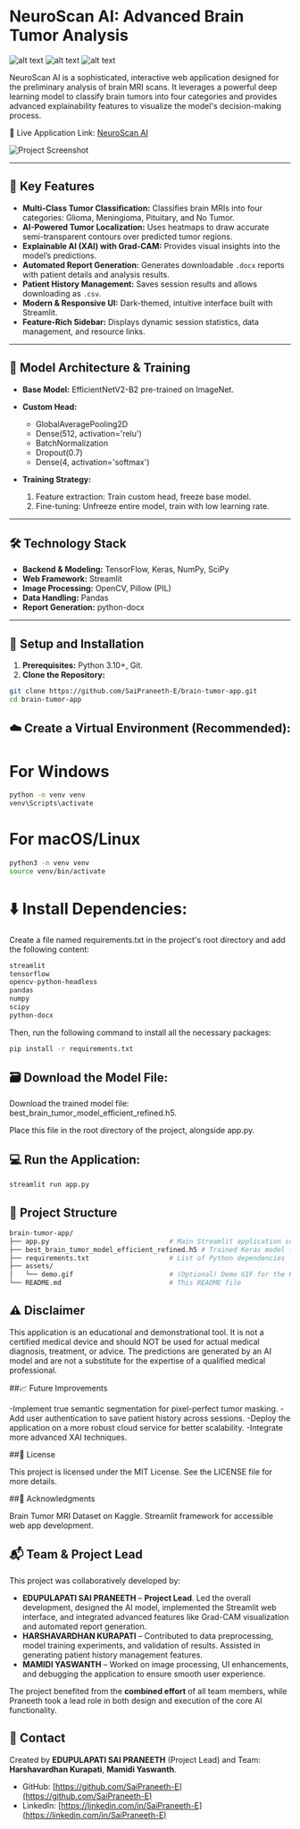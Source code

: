 # NeuroScan AI: Advanced Brain Tumor Analysis

![alt text](https://img.shields.io/badge/Made%20with-Streamlit-FF4B4B.svg?style=for-the-badge&logo=Streamlit)
![alt text](https://img.shields.io/badge/Python-3.10+-blue.svg?style=for-the-badge&logo=Python)
![alt text](https://img.shields.io/badge/License-MIT-yellow.svg?style=for-the-badge)

NeuroScan AI is a sophisticated, interactive web application designed for the preliminary analysis of brain MRI scans. It leverages a powerful deep learning model to classify brain tumors into four categories and provides advanced explainability features to visualize the model's decision-making process.

🔴 Live Application Link: [NeuroScan AI](https://neuro-scan-ai.streamlit.app/)

![Project Screenshot](https://i.ibb.co/WNrYHTNc)

---

## 🌟 Key Features

- **Multi-Class Tumor Classification:** Classifies brain MRIs into four categories: Glioma, Meningioma, Pituitary, and No Tumor.
- **AI-Powered Tumor Localization:** Uses heatmaps to draw accurate semi-transparent contours over predicted tumor regions.
- **Explainable AI (XAI) with Grad-CAM:** Provides visual insights into the model’s predictions.
- **Automated Report Generation:** Generates downloadable `.docx` reports with patient details and analysis results.
- **Patient History Management:** Saves session results and allows downloading as `.csv`.
- **Modern & Responsive UI:** Dark-themed, intuitive interface built with Streamlit.
- **Feature-Rich Sidebar:** Displays dynamic session statistics, data management, and resource links.

---

## 🧠 Model Architecture & Training

- **Base Model:** EfficientNetV2-B2 pre-trained on ImageNet.
- **Custom Head:**
  - GlobalAveragePooling2D  
  - Dense(512, activation='relu')  
  - BatchNormalization  
  - Dropout(0.7)  
  - Dense(4, activation='softmax')  

- **Training Strategy:**
  1. Feature extraction: Train custom head, freeze base model.  
  2. Fine-tuning: Unfreeze entire model, train with low learning rate.

---

## 🛠️ Technology Stack

- **Backend & Modeling:** TensorFlow, Keras, NumPy, SciPy  
- **Web Framework:** Streamlit  
- **Image Processing:** OpenCV, Pillow (PIL)  
- **Data Handling:** Pandas  
- **Report Generation:** python-docx  

---

## 🚀 Setup and Installation

1. **Prerequisites:** Python 3.10+, Git.  
2. **Clone the Repository:**
```bash
git clone https://github.com/SaiPraneeth-E/brain-tumor-app.git
cd brain-tumor-app
```
## ☁️ Create a Virtual Environment (Recommended):

# For Windows
```bash
python -m venv venv
venv\Scripts\activate
```
# For macOS/Linux
```bash
python3 -m venv venv
source venv/bin/activate
```
# ⬇️ Install Dependencies:

Create a file named requirements.txt in the project's root directory and add the following content:
```bash
streamlit
tensorflow
opencv-python-headless
pandas
numpy
scipy
python-docx
```
Then, run the following command to install all the necessary packages:
```bash
pip install -r requirements.txt
```
## 🗃️ Download the Model File:

Download the trained model file: best_brain_tumor_model_efficient_refined.h5.

Place this file in the root directory of the project, alongside app.py.

## 💻 Run the Application:
```bash
streamlit run app.py
```
## 📁 Project Structure
```bash
brain-tumor-app/
├── app.py                              # Main Streamlit application script
├── best_brain_tumor_model_efficient_refined.h5 # Trained Keras model file
├── requirements.txt                    # List of Python dependencies
├── assets/
│   └── demo.gif                        # (Optional) Demo GIF for the README
└── README.md                           # This README file
```
## ⚠️ Disclaimer

This application is an educational and demonstrational tool. It is not a certified medical device and should NOT be used for actual medical diagnosis, treatment, or advice. The predictions are generated by an AI model and are not a substitute for the expertise of a qualified medical professional.

##📈 Future Improvements

-Implement true semantic segmentation for pixel-perfect tumor masking.
-Add user authentication to save patient history across sessions.
-Deploy the application on a more robust cloud service for better scalability.
-Integrate more advanced XAI techniques.

##📄 License

This project is licensed under the MIT License. See the LICENSE file for more details.

##🙏 Acknowledgments

Brain Tumor MRI Dataset on Kaggle.
Streamlit framework for accessible web app development.

## 📬 Team & Project Lead

This project was collaboratively developed by:

- **EDUPULAPATI SAI PRANEETH** – **Project Lead**. Led the overall development, designed the AI model, implemented the Streamlit web interface, and integrated advanced features like Grad-CAM visualization and automated report generation.  
- **HARSHAVARDHAN KURAPATI** – Contributed to data preprocessing, model training experiments, and validation of results. Assisted in generating patient history management features.  
- **MAMIDI YASWANTH** – Worked on image processing, UI enhancements, and debugging the application to ensure smooth user experience.

The project benefited from the **combined effort** of all team members, while Praneeth took a lead role in both design and execution of the core AI functionality.

## 📱 Contact
Created by **EDUPULAPATI SAI PRANEETH** (Project Lead) and Team: **Harshavardhan Kurapati**, **Mamidi Yaswanth**.

- GitHub: [https://github.com/SaiPraneeth-E](https://github.com/SaiPraneeth-E)  
- LinkedIn: [https://linkedin.com/in/SaiPraneeth-E](https://linkedin.com/in/SaiPraneeth-E)
